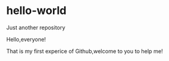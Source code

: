 # hello-world
Just another repository


Hello,everyone!

That is my first experice of Github,welcome to you to help me!

